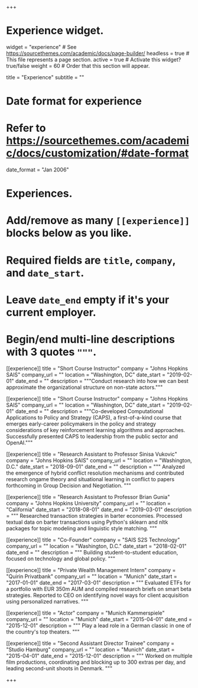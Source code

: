 +++
# Experience widget.
widget = "experience"  # See https://sourcethemes.com/academic/docs/page-builder/
headless = true  # This file represents a page section.
active = true  # Activate this widget? true/false
weight = 60  # Order that this section will appear.

title = "Experience"
subtitle = ""

# Date format for experience
#   Refer to https://sourcethemes.com/academic/docs/customization/#date-format
date_format = "Jan 2006"

# Experiences.
#   Add/remove as many `[[experience]]` blocks below as you like.
#   Required fields are `title`, `company`, and `date_start`.
#   Leave `date_end` empty if it's your current employer.
#   Begin/end multi-line descriptions with 3 quotes `"""`.

[[experience]]
  title = "Short Course Instructor"
  company = "Johns Hopkins SAIS"
  company_url = ""
  location = "Washington, DC"
  date_start = "2019-02-01"
  date_end = ""
  description = """Conduct research into how we can best approximate the organizational structure on non-state actors."""

[[experience]]
  title = "Short Course Instructor"
  company = "Johns Hopkins SAIS"
  company_url = ""
  location = "Washington, DC"
  date_start = "2019-02-01"
  date_end = ""
  description = """Co-developed Computational Applications to Policy and Strategy (CAPS), a first-of-a-kind
course that emerges early-career policymakers in the policy and strategy considerations of key reinforcement learning
algorithms and approaches. Successfully presented CAPS to leadership from the public sector and OpenAI."""

[[experience]]
  title = "Research Assistant to Professor Sinisa Vukovic"
  company = "Johns Hopkins SAIS"
  company_url = ""
  location = "Washington, D.C."
  date_start = "2018-09-01"
  date_end = ""
  description = """
  Analyzed the emergence of hybrid conflict resolution mechanisms and contributed research ongame theory and situational learning in conflict to papers forthcoming in Group Decision and Negotiation.
  """
  
[[experience]]
  title = "Research Assistant to Professor Brian Gunia"
  company = "Johns Hopkins University"
  company_url = ""
  location = "California"
  date_start = "2018-08-01"
  date_end = "2019-03-01"
  description = """
Researched transaction strategies in barter economies. Processed textual data on barter transactions using Python's sklearn and nltk packages for topic modeling and linguistic style matching.
  """
  
  [[experience]]
  title = "Co-Founder"
  company = "SAIS S2S Technology"
  company_url = ""
  location = "Washington, D.C."
  date_start = "2018-02-01"
  date_end = ""
  description = """
  Building student-to-student education, focused on technology and global policy.
  """
  
  [[experience]]
  title = "Private Wealth Management Intern"
  company = "Quirin Privatbank"
  company_url = ""
  location = "Munich"
  date_start = "2017-01-01"
  date_end = "2017-03-01"
  description = """
  Evaluated ETFs for a portfolio with EUR 350m AUM and compiled research briefs on smart beta strategies. Reported to CEO on identifying novel ways for client acquisition using personalized narratives.
  """
  
  [[experience]]
  title = "Actor"
  company = "Munich Kammerspiele"
  company_url = ""
  location = "Munich"
  date_start = "2015-04-01"
  date_end = "2015-12-01"
  description = """
  Play a lead role in a German classic in one of the country's top theaters.
  """

  [[experience]]
  title = "Second Assistant Director Trainee"
  company = "Studio Hamburg"
  company_url = ""
  location = "Munich"
  date_start = "2015-04-01"
  date_end = "2015-12-01"
  description = """
  Worked on multiple film productions, coordinating and blocking up to 300 extras per day, and leading second-unit shoots in Denmark.
  """

+++
